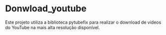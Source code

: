 # Donwload_youtube
Este projeto utiliza a biblioteca pytubefix para realizar o download de vídeos do YouTube na mais alta resolução disponível.
